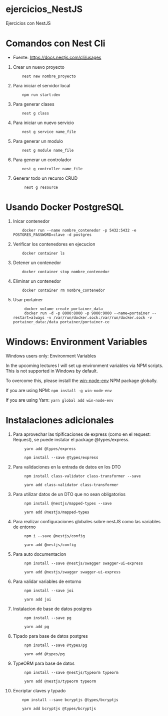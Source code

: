 # ejercicios_NestJS

Ejercicios con NestJS

# Comandos con Nest Cli
- Fuente: https://docs.nestjs.com/cli/usages
  
1. Crear un nuevo proyecto
    ```
        nest new nombre_proyecto
    ```

2. Para iniciar el servidor local
    ```
        npm run start:dev
    ``` 

3. Para generar clases
    ``` 
        nest g class 
    ```
4. Para iniciar un nuevo servicio
    ```
        nest g service name_file
    ```

5. Para generar un modulo
    ```
        nest g module name_file
    ```
6. Para generar un controlador
    ```
        nest g controller name_file
    ```
7. Generar todo un recurso CRUD
   ```
        nest g resource
   ```

# Usando Docker PostgreSQL
1. Inicar contenedor
    ```
        docker run --name nombre_contenedor -p 5432:5432 -e POSTGRES_PASSWORD=clave -d postgres
    ```

2. Verificar los contenedores en ejecucion
    ```
        docker container ls
    ```

3. Detener un contenedor
    ```
        docker container stop nombre_contenedor
    ```

4. Eliminar un contenedor
    ```
        docker container rm nombre_contenedor
    ```

5. Usar portainer
   ```
        docker volume create portainer_data
        docker run -d -p 8000:8000 -p 9000:9000 --name=portainer --restart=always -v /var/run/docker.sock:/var/run/docker.sock -v portainer_data:/data portainer/portainer-ce
   ```

# Windows: Environment Variables

Windows users only: Environment Variables

In the upcoming lectures I will set up environment variables via NPM scripts. This is not supported in Windows by default.

To overcome this, please install the [win-node-env](https://www.npmjs.com/package/win-node-env) NPM package globally.

If you are using NPM:
    ```
        npm install -g win-node-env
    ```

If you are using Yarn:
    ```
        yarn global add win-node-env
    ```

# Instalaciones adicionales

1. Para aprovechar las tipificaciones de express  (como en el request: Request), se puede instalar el package @types/express.
   ```
        yarn add @types/express
   ```
   ```
        npm install --save @types/express
   ```

2. Para validaciones en la entrada de datos en los DTO
   ```
        npm install class-validator class-transformer --save
   ```
   ```
        yarn add class-validator class-transformer
   ```

3. Para utilizar datos de un DTO que no sean obligatorios
   ```
        npm install @nestjs/mapped-types --save
   ```
   ```
        yarn add @nestjs/mapped-types
   ```

4. Para realizar configuraciones globales sobre nestJS como las variables de entorno
   ```
        npm i --save @nestjs/config
   ```
   ```
        yarn add @nestjs/config
   ```

5. Para auto documentacion
   ```
        npm install --save @nestjs/swagger swagger-ui-express
   ```
   ```
        yarn add @nestjs/swagger swagger-ui-express
   ```

6. Para validar variables de entorno
   ```
        npm install --save joi
   ```
   ```
        yarn add joi
   ```

7. Instalacion de base de datos postgres
   ```
        npm install --save pg
   ```
   ```
        yarn add pg
   ```

8. Tipado para base de datos postgres
   ```
        npm install --save @types/pg
   ```
   ```
        yarn add @types/pg
   ```

9. TypeORM para base de datos

   ```
        npm install --save @nestjs/typeorm typeorm
   ```
   ```
        yarn add @nestjs/typeorm typeorm
   ```

10. Encriptar claves y typado
    ```
        npm install --save bcryptjs @types/bcryptjs
    ```
    ```
        yarn add bcryptjs @types/bcryptjs
    ```
